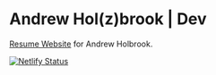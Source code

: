 # Andrew Hol(z)brook | Dev

[Resume Website](https://holzbrook.dev) for Andrew Holbrook.

[![Netlify Status](https://api.netlify.com/api/v1/badges/8c154dae-07af-4229-8d07-2f76eeeb709b/deploy-status)](https://app.netlify.com/sites/andrew-holzbrook-dev/deploys)
